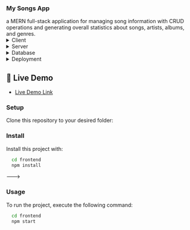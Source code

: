 
  <h3><b>My Songs App</b></h3>
 a MERN full-stack application for managing song information with CRUD operations and generating overall statistics about songs, artists, albums, and genres.

<details>
  <summary>Client</summary>
  <ul>
    <li><a href="https://www.typescriptlang.org/">TypeScript</a></li>
    <li><a href="https://react.dev/">React with TypeScript</a></li>
    <li><a href="https://redux-toolkit.js.org/">Redux Toolkit</a></li>
    <li><a href="https://redux-saga.js.org/">Redux Saga</a></li>
    <li><a href="https://emotion.sh/docs/introduction">Emotion</a></li>
    <li><a href="https://rebassjs.org/">Styled Components-RebassJs</a></li>
  </ul>
</details>

<details>
  <summary>Server</summary>
  <ul>
    <li><a href="https://expressjs.com/">Express.js</a></li>
  </ul>
</details>

<details>
<summary>Database</summary>
  <ul>
    <li><a href="https://www.mongodb.com/">MongoDB</a></li>
    <li><a href="https://mongoosejs.com/">Monogoose</a></li>
  </ul>
</details>

<details>
  <summary>Deployment</summary>
  <ul>
    <li><a href="https://www.docker.com/">Docker</a></li>
  </ul>
</details>
<!-- LIVE DEMO -->

## 🚀 Live Demo <a name="live-demo"></a>

- [Live Demo Link](https://addis-songapp.netlify.app)

### Setup

Clone this repository to your desired folder:

### Install

Install this project with:

```sh
  cd frontend
  npm install
```
--->

### Usage

To run the project, execute the following command:

```sh
  cd frontend
  npm start
```

